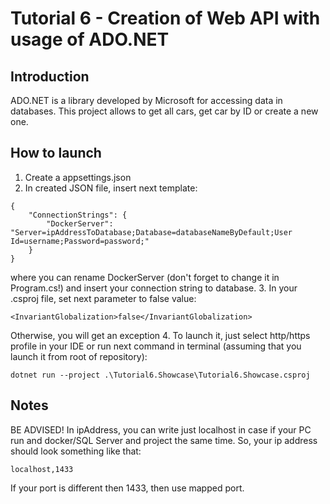 # Tutorial 6 - Creation of Web API with usage of ADO.NET

## Introduction

ADO.NET is a library developed by Microsoft for accessing data in databases.
This project allows to get all cars, get car by ID or create a new one. 

## How to launch

1. Create a appsettings.json
2. In created JSON file, insert next template:
```
{
    "ConnectionStrings": {
        "DockerServer": "Server=ipAddressToDatabase;Database=databaseNameByDefault;User Id=username;Password=password;"
    }
}
```
where you can rename DockerServer (don't forget to change it in Program.cs!) and insert your connection string to database.
3. In your .csproj file, set next parameter to false value:
```
<InvariantGlobalization>false</InvariantGlobalization>
```
Otherwise, you will get an exception
4. To launch it, just select http/https profile in your IDE or run next command in terminal (assuming that you launch it from root of repository):
```
dotnet run --project .\Tutorial6.Showcase\Tutorial6.Showcase.csproj
```

## Notes

BE ADVISED! In ipAddress, you can write just localhost in case if your PC run and docker/SQL Server and project the same time. So, your ip address should look something like that:
```
localhost,1433
```
If your port is different then 1433, then use mapped port.